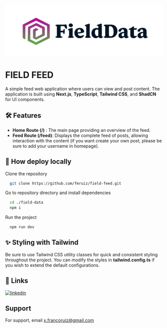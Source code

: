 
![Logo](public/logo.png)


# FIELD FEED

A simple feed web application where users can view and post content. The application is built using **Next.js**, **TypeScript**, **Tailwind CSS**, and **ShadCN** for UI components.


## 🛠 Features

- **Home Route (/)** : The main page providing an overview of the feed.
- **Feed Route (/feed)**: Displays the complete feed of posts, allowing interaction with the content (if you want create your own post, please be sure to add your username in homepage).


## 🚀 How deploy locally

Clone the repository

```bash
  git clone https://github.com/fmruiz/field-feed.git
```

Go to repository directory and install dependencies
    
```bash
  cd ./field-data
  npm i
```

Run the project

```bash
  npm run dev
```

##  ✨ Styling with Tailwind

Be sure to use Tailwind CSS utility classes for quick and consistent styling throughout the project. You can modify the styles in **tailwind.config.ts** if you wish to extend the default configurations.
## 🔗 Links
[![linkedin](https://img.shields.io/badge/linkedin-0A66C2?style=for-the-badge&logo=linkedin&logoColor=white)](https://www.linkedin.com/in/francomruiz/)


## Support

For support, email x.francoruiz@gmail.com
